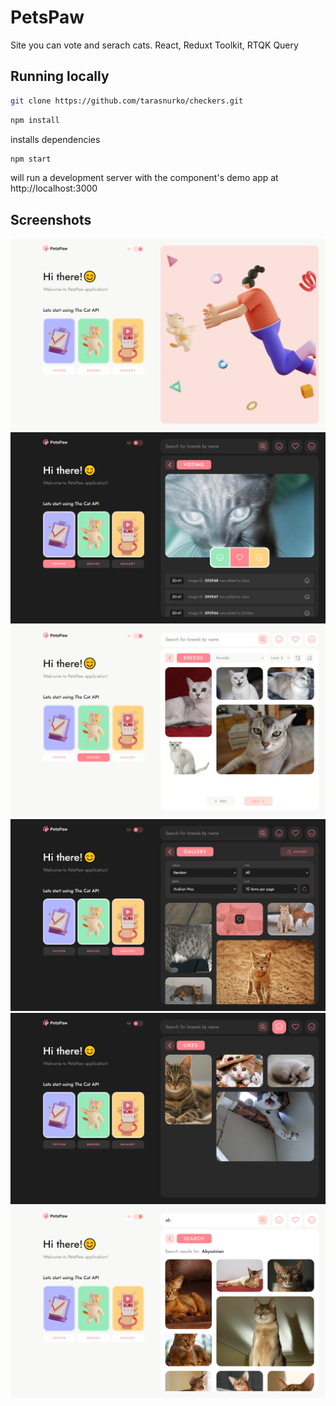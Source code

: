 # PetsPaw

Site you can vote and serach cats. React, Reduxt Toolkit, RTQK Query

## Running locally

```bash
git clone https://github.com/tarasnurko/checkers.git
```

```bash
npm install
```

installs dependencies

```bash
npm start
```

will run a development server with the component's demo app at http://localhost:3000

## Screenshots

![Main Page](/screenshots/screenshot-1.png)
![Voting Page](/screenshots/screenshot-2.png)
![Breeds Page](/screenshots/screenshot-3.png)
![Gallery Page](/screenshots/screenshot-4.png)
![Likes Page](/screenshots/screenshot-5.png)
![Search Page](/screenshots/screenshot-6.png)
